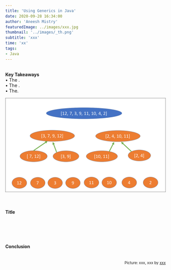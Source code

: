 ```yaml
---
title: 'Using Generics in Java'
date: 2020-09-28 16:34:00
author: 'Aneesh Mistry'
featuredImage: ../images/xxx.jpg
thumbnail: '../images/_th.png'
subtitle: 'xxx'
time: 'xx'
tags:
- Java
---
```

<br>
<strong>Key Takeaways</strong><br>
&#8226; The .<br>
&#8226; The .<br>
&#8226; The.<br>

![Merge sort step 2](../../src/images/011MergeSort2.png)


<br>
<h4>Title</h4>
<p>


</p>
<br>
<h4></h4>
<p>


</p>

<br>
<h4>Conclusion</h4>
<p>


</p>

<br>
<small style="float: right;" >Picture: xxx, xxx by <a target="_blank" href="http">xxx</small></a><br>
